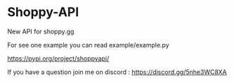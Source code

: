 # Shoppy-API
 New API for shoppy.gg

For see one example you can read example/example.py

https://pypi.org/project/shoppyapi/

If you have a question join me on discord : https://discord.gg/5nhe3WC8XA

